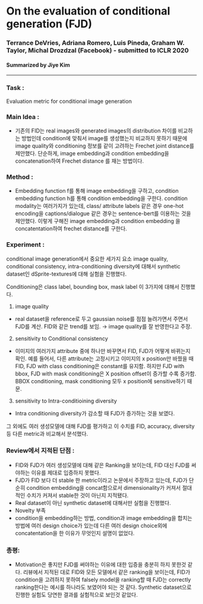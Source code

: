 # On the evaluation of conditional generation (FJD)


### Terrance DeVries, Adriana Romero, Luis Pineda, Graham W. Taylor, Michal Drozdzal (Facebook) - submitted to ICLR 2020
#### Summarized by Jiye Kim

---

### **Task** : 
Evaluation metric for conditional image generation




### **Main Idea** : 
-  기존의 FID는 real images와 generated images의 distribution 차이를 비교하는 방법인데 condition에 맞춰서 image를 생성했는지 비교하지 못하기 때문에 image quality와 conditioning 정보를 같이 고려하는 Frechet joint distance를 제안했다. 단순하게, image embedding과 condition embedding을 concatenation하여 Frechet distance 를 재는 방법이다.


### **Method** :  
- Embedding function f를 통해 image embedding을 구하고, condition embedding function h를 통해 condition embedding을 구한다. condition modality는 여러가지가 있는데, class/ attribute labels 같은 경우 one-hot encoding을 captions/dialogue 같은 경우는 sentence-bert를 이용하는 것을 제안했다. 이렇게 구해진 image embedding과 condition embedding 을 concatentation하여 frechet distance를 구한다.
 
### **Experiment** :
conditional image generation에서 중요한 세가지 요소 image quality, conditional consistency, intra-conditioning diversity에 대해서 synthetic dataset인 dSprite-textures에 대해 실험을 진행했다.

Conditioning은 class label, bounding box, mask label 이 3가지에 대해서 진행했다.



1. image quality

- real dataset을 reference로 두고 gaussian noise를 점점 늘려가면서 주면서 FJD를 계산. FID와 같은 trend를 보임. → image quality를 잘 반영한다고 주장.



2. sensitivity to Conditional consistency

- 이미지의 여러가지 attribute 중에 하나만 바꾸면서 FID, FJD가 어떻게 바뀌는지 확인. 예를 들어서, 다른 attribute는 고정시키고 이미지의 x position만 바꿨을 때 FID, FJD with class conditioning은 constant를 유지함. 하지만 FJD with bbox, FJD with mask conditioning은 X position offset이 증가할 수록 증가함. BBOX conditioning, mask conditioning 모두 x position에 sensitive하기 때문.



3. sensitivity to Intra-conditioining diversity

- Intra conditioning diversity가 감소할 때 FJD가 증가하는 것을 보였다.



그 외에도 여러 생성모델에 대해 FJD를 평가하고 이 수치를 FID, accuracy, diversity 등 다른 metric과 비교해서 분석했다.


### **Review에서 지적된 단점** :
- FID와 FJD가 여러 생성모델에 대해 같은 Ranking을 보이는데, FID 대신 FJD를 써야하는 이유를 제대로 입증하지 못했다.
- FJD가 FID 보다 더 stable 한 metric이라고 논문에서 주장하고 있는데, FJD가 단순히 condition embedding을 concat함으로서 dimensionality가 커져서 절대적인 수치가 커져서 stable한 것이 아닌지 지적됐다.
- Real dataset이 아닌 synthetic dataset에 대해서만 실험을 진행했다.
- Novelty 부족
- condition을 embedding하는 방법, condition과 image embedding을 합치는 방법에 여러 design choice가 있는데 다른 여러 design choice외에 concatentation을 한 이유가 무엇인지 설명이 없었다.

### **총평**:
- Motivation은 좋지만 FJD를 써야하는 이유에 대한 입증을 충분히 하지 못한것 같다. 리뷰에서 지적된 대로 FID와 모든 모델에서 같은 ranking을 보이는데, FID가 condition을 고려하지 못하여 falsely model을 ranking할 때 FJD는 correctly ranking한다는 예시를 하나라도 보였어야 되는 것 같다. Synthetic dataset으로 진행한 실험도 당연한 결과를 실험적으로 보인것 같았다.
